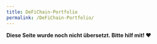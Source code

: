```yaml
---
title: DeFiChain-Portfolio
permalink: /DeFiChain-Portfolio/
---
```


**Diese Seite wurde noch nicht übersetzt. Bitte hilf mit! ❤**
